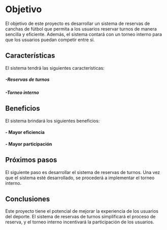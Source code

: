 # Objetivo

El objetivo de este proyecto es desarrollar un sistema de reservas de canchas de fútbol que permita a los usuarios reservar turnos de manera sencilla y eficiente. Además, el sistema contará con un torneo interno para que los usuarios puedan competir entre sí.

## Características

El sistema tendrá las siguientes características:

##### -Reservas de turnos

##### -Torneo interno

## Beneficios

El sistema brindará los siguientes beneficios:

#### - Mayor eficiencia

#### - Mayor participación

## Próximos pasos

El siguiente paso es desarrollar el sistema de reservas de turnos. Una vez que el sistema esté desarrollado, se procederá a implementar el torneo interno.

## Conclusiones

Este proyecto tiene el potencial de mejorar la experiencia de los usuarios del deporte. El sistema de reservas de turnos simplificará el proceso de reserva, y el torneo interno incentivará la participación de los usuarios.